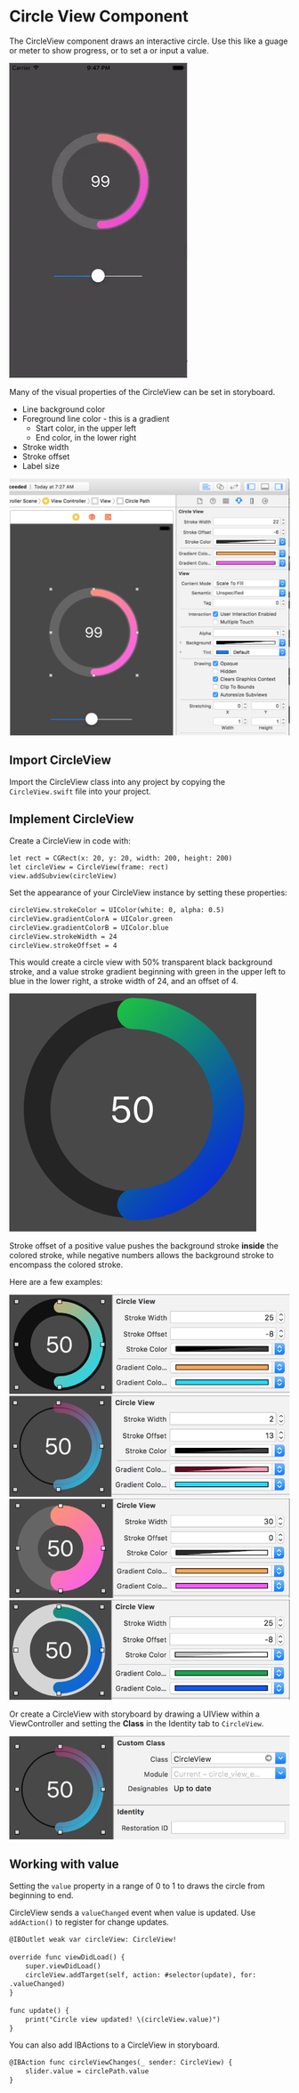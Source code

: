 # Circle View Component

The CircleView component draws an interactive circle. Use this like a guage or
meter to show progress, or to set a or input a value. 

![screenshot](screenshot.gif)

Many of the visual properties of the CircleView can be set in storyboard. 

- Line background color
- Foreground line color - this is a gradient
    - Start color, in the upper left
    - End color, in the lower right
- Stroke width
- Stroke offset
- Label size

![screenshot-storyboard](screenshot-storyboard.png)

## Import CircleView

Import the CircleView class into any project by copying
the `CircleView.swift` file into your project. 

## Implement CircleView

Create a CircleView in code with: 

```
let rect = CGRect(x: 20, y: 20, width: 200, height: 200)
let circleView = CircleView(frame: rect)
view.addSubview(circleView)
```

Set the appearance of your CircleView instance by setting these 
properties:

```
circleView.strokeColor = UIColor(white: 0, alpha: 0.5)
circleView.gradientColorA = UIColor.green
circleView.gradientColorB = UIColor.blue
circleView.strokeWidth = 24
circleView.strokeOffset = 4
```

This would create a circle view with 50% transparent black background
stroke, and a value stroke gradient beginning with green in the upper
left to blue in the lower right, a stroke width of 24, and an offset 
of 4.

![screenshot-sample](screenshot-sample.png)

Stroke offset of a positive value pushes the background stroke **inside**
the colored stroke, while negative numbers allows the background stroke to
encompass the colored stroke. 

Here are a few examples: 

![screenshot-1](screenshot-1.png)
![screenshot-1](screenshot-2.png)
![screenshot-1](screenshot-3.png)
![screenshot-1](screenshot-4.png)

Or create a CircleView with storyboard by drawing a UIView
within a ViewController and setting the **Class** in the 
Identity tab to `CircleView`. 

![screenshot-identity](screenshot-identity.png)

## Working with value

Setting the `value` property in a range of 0 to 1 to draws the
circle from beginning to end. 

CircleView sends a `valueChanged` event when value is updated. 
Use `addAction()` to register for change updates. 

```
@IBOutlet weak var circleView: CircleView!

override func viewDidLoad() {
    super.viewDidLoad() 
    circleView.addTarget(self, action: #selector(update), for: .valueChanged)
}

func update() {
    print("Circle view updated! \(circleView.value)")
}

```

You can also add IBActions to a CircleView in storyboard. 

```
@IBAction func circleViewChanges(_ sender: CircleView) {
    slider.value = circlePath.value
}
```


